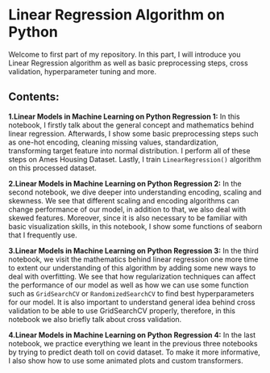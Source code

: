 # Linear Regression Algorithm on Python
Welcome to first part of my repository. In this part, I will introduce you Linear Regression algorithm as well as basic preprocessing steps, cross validation, hyperparameter tuning and more. 

## Contents:

**1.Linear Models in Machine Learning on Python Regression 1:** In this notebook, I firstly talk about the general concept and mathematics behind linear regression. Afterwards, I show some basic preprocessing steps such as one-hot encoding, cleaning missing values, standardization, transforming target feature into normal distribution. I perform all of these steps on Ames Housing Dataset. Lastly, I train `LinearRegression()` algorithm on this processed dataset.


**2.Linear Models in Machine Learning on Python Regression 2:** In the second notebook, we dive deeper into understanding encoding, scaling and skewness. We see that different scaling and encoding algorithms can change performance of our model, in addition to that, we also deal with skewed features. Moreover, since it is also necessary to be familiar with basic visualization skills, in this notebook, I show some functions of seaborn that I frequently use.

**3.Linear Models in Machine Learning on Python Regression 3:** In the third notebook, we visit the mathematics behind linear regression one more time to extent our understanding of this algorithm by adding some new ways to deal with overfitting. We see that how regularization techniques can affect the performance of our model as well as how we can use some function such as `GridSearchCV` or `RandomizedSearchCV` to find best hyperparameters for our model. It is also important to understand general idea behind cross validation to be able to use GridSearchCV properly, therefore, in this notebook we also briefly talk about cross validation.

**4.Linear Models in Machine Learning on Python Regression 4:** In the last notebook, we practice everything we leant in the previous three notebooks by trying to predict death toll on covid dataset. To make it more informative, I also show how to use some animated plots and custom transformers.
